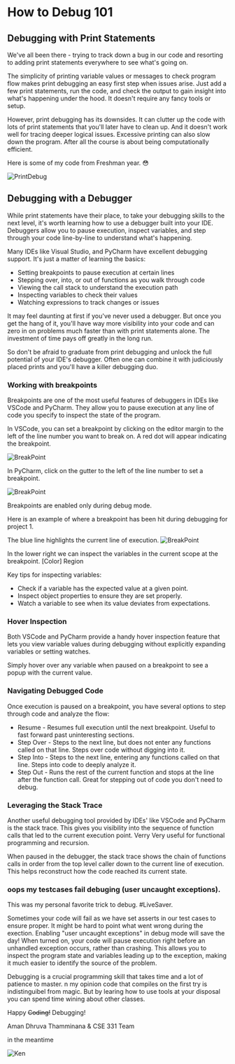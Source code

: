 # How to Debug 101

## Debugging with Print Statements

We've all been there - trying to track down a bug in our code and resorting to adding print statements everywhere to see what's going on.

The simplicity of printing variable values or messages to check program flow makes print debugging an easy first step when issues arise. Just add a few print statements, run the code, and check the output to gain insight into what's happening under the hood. It doesn't require any fancy tools or setup.

However, print debugging has its downsides. It can clutter up the code with lots of print statements that you'll later have to clean up. And it doesn't work well for tracing deeper logical issues. Excessive printing can also slow down the program. After all the course is about being computationally efficient.

Here is some of my code from Freshman year. 😳

![PrintDebug](images/PrintDebug.png)

## Debugging with a Debugger

While print statements have their place, to take your debugging skills to the next level, it's worth learning how to use a debugger built into your IDE. Debuggers allow you to pause execution, inspect variables, and step through your code line-by-line to understand what's happening.

Many IDEs like Visual Studio, and PyCharm have excellent debugging support. It's just a matter of learning the basics:

* Setting breakpoints to pause execution at certain lines
* Stepping over, into, or out of functions as you walk through code
* Viewing the call stack to understand the execution path
* Inspecting variables to check their values
* Watching expressions to track changes or issues

It may feel daunting at first if you've never used a debugger. But once you get the hang of it, you'll have way more visibility into your code and can zero in on problems much faster than with print statements alone. The investment of time pays off greatly in the long run.

So don't be afraid to graduate from print debugging and unlock the full potential of your IDE's debugger. Often one can combine it with judiciously placed prints and you'll have a killer debugging duo.

### Working with breakpoints

Breakpoints are one of the most useful features of debuggers in IDEs like VSCode and PyCharm. They allow you to pause execution at any line of code you specify to inspect the state of the program.

In VSCode, you can set a breakpoint by clicking on the editor margin to the left of the line number you want to break on. A red dot will appear indicating the breakpoint.

![BreakPoint](images/VsCodeBreakpoint.png)

In PyCharm, click on the gutter to the left of the line number to set a breakpoint.

![BreakPoint](images/PyCharmBreakpoint.png)

Breakpoints are enabled only during debug mode.

Here is an example of where a breakpoint has been hit during debugging for project 1.


The blue line highlights the current line of execution. 
![BreakPoint](images/BreakPointHitPyCharm.png)

In the lower right we can inspect the variables in the current scope at the breakpoint. [Color] Region

Key tips for inspecting variables:

* Check if a variable has the expected value at a given point.
* Inspect object properties to ensure they are set properly.
* Watch a variable to see when its value deviates from expectations.

### Hover Inspection
Both VSCode and PyCharm provide a handy hover inspection feature that lets you view variable values during debugging without explicitly expanding variables or setting watches.

Simply hover over any variable when paused on a breakpoint to see a popup with the current value.

<!-- Image for Hovering inspection -->


### Navigating Debugged Code
Once execution is paused on a breakpoint, you have several options to step through code and analyze the flow:

<!-- Image for steps -->

* Resume - Resumes full execution until the next breakpoint. Useful to fast forward past uninteresting sections.
* Step Over - Steps to the next line, but does not enter any functions called on that line. Steps over code without digging into it.
* Step Into - Steps to the next line, entering any functions called on that line. Steps into code to deeply analyze it.
* Step Out - Runs the rest of the current function and stops at the line after the function call. Great for stepping out of code you don't need to debug.


<!-- Some tips for efficient debugging navigation:

* Step over setup code to get to the meat of the logic.
* Step into functions that contain bugs or complex code.
* Use step out to surface back out of details you've debugged. -->


### Leveraging the Stack Trace
Another useful debugging tool provided by IDEs' like VSCode and PyCharm is the stack trace. This gives you visibility into the sequence of function calls that led to the current execution point. Verry Very useful for functional programming and recursion.

<!-- Recursion Example -->

When paused in the debugger, the stack trace shows the chain of functions calls in order from the top level caller down to the current line of execution. This helps reconstruct how the code reached its current state.


### oops my testcases fail debuging (user uncaught exceptions).
This was my personal favorite trick to debug. #LiveSaver.

Sometimes your code will fail as we have set asserts in our test cases to ensure proper. It might be hard to point what went wrong during the exection. Enabling "user uncaught exceptions" in debug mode will save the day! When turned on, your code will pause execution right before an unhandled exception occurs, rather than crashing. This allows you to inspect the program state and variables leading up to the exception, making it much easier to identify the source of the problem.


Debugging is a crucial programming skill that takes time and a lot of patience to master. n my opinion code that compiles on the first try is indistinguibel from magic. But by learing how to use tools at your disposal you can spend time wining about other classes.


Happy ~~Coding!~~ Debugging!

Aman Dhruva Thamminana & CSE 331 Team


in the meantime

![Ken](images/DebugKen.png)


































